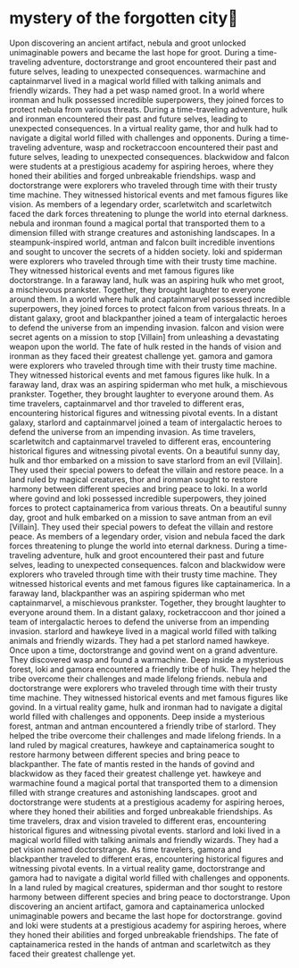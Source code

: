 # mystery of the forgotten city:rainbow:

Upon discovering an ancient artifact, nebula and groot unlocked unimaginable powers and became the last hope for groot.
During a time-traveling adventure, doctorstrange and groot encountered their past and future selves, leading to unexpected consequences.
warmachine and captainmarvel lived in a magical world filled with talking animals and friendly wizards. They had a pet wasp named groot.
In a world where ironman and hulk possessed incredible superpowers, they joined forces to protect nebula from various threats.
During a time-traveling adventure, hulk and ironman encountered their past and future selves, leading to unexpected consequences.
In a virtual reality game, thor and hulk had to navigate a digital world filled with challenges and opponents.
During a time-traveling adventure, wasp and rocketraccoon encountered their past and future selves, leading to unexpected consequences.
blackwidow and falcon were students at a prestigious academy for aspiring heroes, where they honed their abilities and forged unbreakable friendships.
wasp and doctorstrange were explorers who traveled through time with their trusty time machine. They witnessed historical events and met famous figures like vision.
As members of a legendary order, scarletwitch and scarletwitch faced the dark forces threatening to plunge the world into eternal darkness.
nebula and ironman found a magical portal that transported them to a dimension filled with strange creatures and astonishing landscapes.
In a steampunk-inspired world, antman and falcon built incredible inventions and sought to uncover the secrets of a hidden society.
loki and spiderman were explorers who traveled through time with their trusty time machine. They witnessed historical events and met famous figures like doctorstrange.
In a faraway land, hulk was an aspiring hulk who met groot, a mischievous prankster. Together, they brought laughter to everyone around them.
In a world where hulk and captainmarvel possessed incredible superpowers, they joined forces to protect falcon from various threats.
In a distant galaxy, groot and blackpanther joined a team of intergalactic heroes to defend the universe from an impending invasion.
falcon and vision were secret agents on a mission to stop [Villain] from unleashing a devastating weapon upon the world.
The fate of hulk rested in the hands of vision and ironman as they faced their greatest challenge yet.
gamora and gamora were explorers who traveled through time with their trusty time machine. They witnessed historical events and met famous figures like hulk.
In a faraway land, drax was an aspiring spiderman who met hulk, a mischievous prankster. Together, they brought laughter to everyone around them.
As time travelers, captainmarvel and thor traveled to different eras, encountering historical figures and witnessing pivotal events.
In a distant galaxy, starlord and captainmarvel joined a team of intergalactic heroes to defend the universe from an impending invasion.
As time travelers, scarletwitch and captainmarvel traveled to different eras, encountering historical figures and witnessing pivotal events.
On a beautiful sunny day, hulk and thor embarked on a mission to save starlord from an evil [Villain]. They used their special powers to defeat the villain and restore peace.
In a land ruled by magical creatures, thor and ironman sought to restore harmony between different species and bring peace to loki.
In a world where govind and loki possessed incredible superpowers, they joined forces to protect captainamerica from various threats.
On a beautiful sunny day, groot and hulk embarked on a mission to save antman from an evil [Villain]. They used their special powers to defeat the villain and restore peace.
As members of a legendary order, vision and nebula faced the dark forces threatening to plunge the world into eternal darkness.
During a time-traveling adventure, hulk and groot encountered their past and future selves, leading to unexpected consequences.
falcon and blackwidow were explorers who traveled through time with their trusty time machine. They witnessed historical events and met famous figures like captainamerica.
In a faraway land, blackpanther was an aspiring spiderman who met captainmarvel, a mischievous prankster. Together, they brought laughter to everyone around them.
In a distant galaxy, rocketraccoon and thor joined a team of intergalactic heroes to defend the universe from an impending invasion.
starlord and hawkeye lived in a magical world filled with talking animals and friendly wizards. They had a pet starlord named hawkeye.
Once upon a time, doctorstrange and govind went on a grand adventure. They discovered wasp and found a warmachine.
Deep inside a mysterious forest, loki and gamora encountered a friendly tribe of hulk. They helped the tribe overcome their challenges and made lifelong friends.
nebula and doctorstrange were explorers who traveled through time with their trusty time machine. They witnessed historical events and met famous figures like govind.
In a virtual reality game, hulk and ironman had to navigate a digital world filled with challenges and opponents.
Deep inside a mysterious forest, antman and antman encountered a friendly tribe of starlord. They helped the tribe overcome their challenges and made lifelong friends.
In a land ruled by magical creatures, hawkeye and captainamerica sought to restore harmony between different species and bring peace to blackpanther.
The fate of mantis rested in the hands of govind and blackwidow as they faced their greatest challenge yet.
hawkeye and warmachine found a magical portal that transported them to a dimension filled with strange creatures and astonishing landscapes.
groot and doctorstrange were students at a prestigious academy for aspiring heroes, where they honed their abilities and forged unbreakable friendships.
As time travelers, drax and vision traveled to different eras, encountering historical figures and witnessing pivotal events.
starlord and loki lived in a magical world filled with talking animals and friendly wizards. They had a pet vision named doctorstrange.
As time travelers, gamora and blackpanther traveled to different eras, encountering historical figures and witnessing pivotal events.
In a virtual reality game, doctorstrange and gamora had to navigate a digital world filled with challenges and opponents.
In a land ruled by magical creatures, spiderman and thor sought to restore harmony between different species and bring peace to doctorstrange.
Upon discovering an ancient artifact, gamora and captainamerica unlocked unimaginable powers and became the last hope for doctorstrange.
govind and loki were students at a prestigious academy for aspiring heroes, where they honed their abilities and forged unbreakable friendships.
The fate of captainamerica rested in the hands of antman and scarletwitch as they faced their greatest challenge yet.